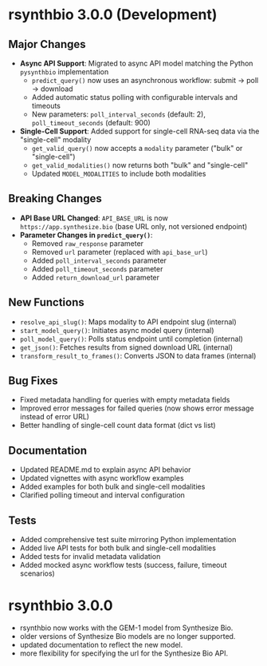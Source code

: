 # rsynthbio 3.0.0 (Development)

## Major Changes

- **Async API Support**: Migrated to async API model matching the Python `pysynthbio` implementation
  - `predict_query()` now uses an asynchronous workflow: submit → poll → download
  - Added automatic status polling with configurable intervals and timeouts
  - New parameters: `poll_interval_seconds` (default: 2), `poll_timeout_seconds` (default: 900)
- **Single-Cell Support**: Added support for single-cell RNA-seq data via the "single-cell" modality
  - `get_valid_query()` now accepts a `modality` parameter ("bulk" or "single-cell")
  - `get_valid_modalities()` now returns both "bulk" and "single-cell"
  - Updated `MODEL_MODALITIES` to include both modalities

## Breaking Changes

- **API Base URL Changed**: `API_BASE_URL` is now `https://app.synthesize.bio` (base URL only, not versioned endpoint)
- **Parameter Changes in `predict_query()`**:
  - Removed `raw_response` parameter
  - Removed `url` parameter (replaced with `api_base_url`)
  - Added `poll_interval_seconds` parameter
  - Added `poll_timeout_seconds` parameter
  - Added `return_download_url` parameter

## New Functions

- `resolve_api_slug()`: Maps modality to API endpoint slug (internal)
- `start_model_query()`: Initiates async model query (internal)
- `poll_model_query()`: Polls status endpoint until completion (internal)
- `get_json()`: Fetches results from signed download URL (internal)
- `transform_result_to_frames()`: Converts JSON to data frames (internal)

## Bug Fixes

- Fixed metadata handling for queries with empty metadata fields
- Improved error messages for failed queries (now shows error message instead of error URL)
- Better handling of single-cell count data format (dict vs list)

## Documentation

- Updated README.md to explain async API behavior
- Updated vignettes with async workflow examples
- Added examples for both bulk and single-cell modalities
- Clarified polling timeout and interval configuration

## Tests

- Added comprehensive test suite mirroring Python implementation
- Added live API tests for both bulk and single-cell modalities
- Added tests for invalid metadata validation
- Added mocked async workflow tests (success, failure, timeout scenarios)

# rsynthbio 3.0.0

- rsynthbio now works with the GEM-1 model from Synthesize Bio.
- older versions of Synthesize Bio models are no longer supported.
- updated documentation to reflect the new model.
- more flexibility for specifying the url for the Synthesize Bio API.
